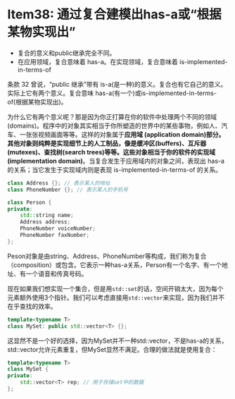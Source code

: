 # Item38: 通过复合建模出has-a或“根据某物实现出”

* 复合的意义和public继承完全不同。
* 在应用领域，复合意味着 has-a。在实现领域，复合意味着 is-implemented-in-terms-of

条款 32 曾说，“public 继承”带有 is-a(是一种)的意义。复合也有它自己的意义。实际上它有两个意义。复合意味 has-a(有一个)或is-implemented-in-terms-of(根据某物实现出)。

为什么它有两个意义呢？那是因为你正打算在你的软件中处理两个不同的领域(domains)。程序中的对象其实相当于你所塑造的世界中的某些事物，例如人、汽车、一张张视频画面等等。这样的对象属于**应用域 (application domain)**部分。其他对象则纯粹是实现细节上的人工制品，像是缓冲区(buffers)、互斥器(mutexes)、查找树(search trees)等等。这些对象相当于你的**软件的实现域(implementation domain)**。当复合发生于应用域内的对象之间，表现出 has-a 的关系；当它发生于实现域内则是表现 is-implemented-in-terms-of 的关系。

```cpp
class Address {}; // 表示某人的地址
class PhoneNumber {}; // 表示某人的手机号

class Person {
private:
    std::string name;
    Address address;
    PhoneNumber voiceNumber;
    PhoneNumber faxNumber;
};
```

Peson对象是由string、Address、PhoneNumber等构成，我们称为复合（composition）或包含。它表示一种has-a关系，Person有一个名字、有一个地址、有一个语音和传真号码。

现在如果我们想实现一个集合，但是用`std::set`的话，空间开销太大，因为每个元素额外使用3个指针。我们可以考虑直接用`std::vector`来实现，因为我们并不在乎查找的效率。

```cpp
template<typename T>
class MySet: public std::vector<T> {};
```
这显然不是一个好的选择，因为MySet并不一种std::vector，不是has-a的关系，std::vector允许元素重复，但MySet显然不满足。合理的做法就是使用复合：

```cpp
template<typename T>
class MySet {
private:
    std::vector<T> rep; // 用于存储set中的数据
};
```